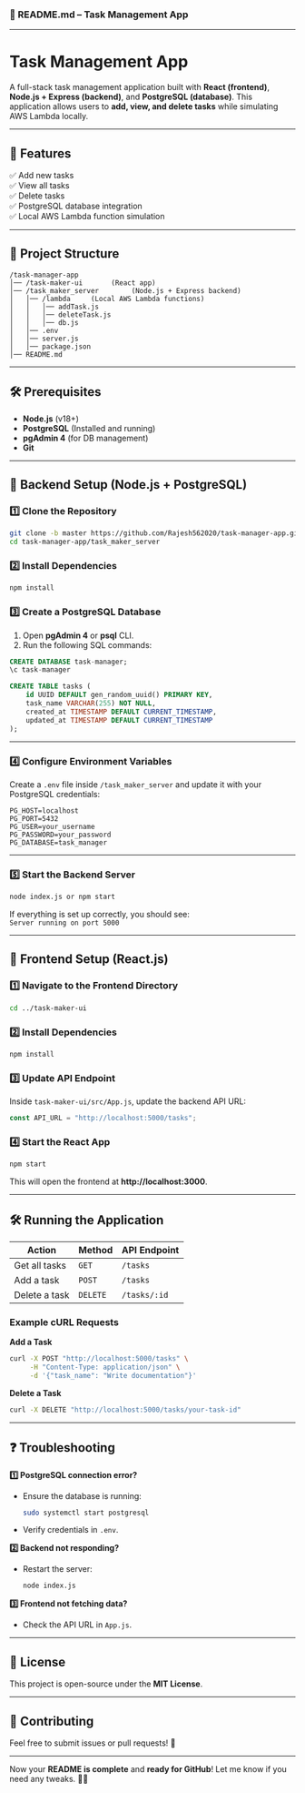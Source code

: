 ### **📌 README.md – Task Management App**  

---

# **Task Management App**  
A full-stack task management application built with **React (frontend)**, **Node.js + Express (backend)**, and **PostgreSQL (database)**. This application allows users to **add, view, and delete tasks** while simulating AWS Lambda locally.  

---

## **🚀 Features**  
✅ Add new tasks  
✅ View all tasks  
✅ Delete tasks  
✅ PostgreSQL database integration  
✅ Local AWS Lambda function simulation  

---

## **📂 Project Structure**  
```
/task-manager-app
│── /task-maker-ui       (React app)
│── /task_maker_server        (Node.js + Express backend)
│   │── /lambda     (Local AWS Lambda functions)
│   │   │── addTask.js
│   │   │── deleteTask.js
│   │   │── db.js
│   │── .env
│   │── server.js
│   │── package.json
│── README.md
```

---

## **🛠️ Prerequisites**  
- **Node.js** (v18+)  
- **PostgreSQL** (Installed and running)  
- **pgAdmin 4** (for DB management)  
- **Git**  

---

## **🔹 Backend Setup (Node.js + PostgreSQL)**  
### **1️⃣ Clone the Repository**
```sh
git clone -b master https://github.com/Rajesh562020/task-manager-app.git
cd task-manager-app/task_maker_server
```

### **2️⃣ Install Dependencies**
```sh
npm install
```

### **3️⃣ Create a PostgreSQL Database**  
1. Open **pgAdmin 4** or **psql** CLI.  
2. Run the following SQL commands:  

```sql
CREATE DATABASE task-manager;
\c task-manager

CREATE TABLE tasks (
    id UUID DEFAULT gen_random_uuid() PRIMARY KEY,
    task_name VARCHAR(255) NOT NULL,
    created_at TIMESTAMP DEFAULT CURRENT_TIMESTAMP,
    updated_at TIMESTAMP DEFAULT CURRENT_TIMESTAMP
);
```

---

### **4️⃣ Configure Environment Variables**  
Create a `.env` file inside `/task_maker_server` and update it with your PostgreSQL credentials:

```
PG_HOST=localhost
PG_PORT=5432
PG_USER=your_username
PG_PASSWORD=your_password
PG_DATABASE=task_manager
```

---

### **5️⃣ Start the Backend Server**
```sh
node index.js or npm start
```
If everything is set up correctly, you should see:  
`Server running on port 5000`

---

## **🔹 Frontend Setup (React.js)**  
### **1️⃣ Navigate to the Frontend Directory**
```sh
cd ../task-maker-ui
```

### **2️⃣ Install Dependencies**
```sh
npm install
```

### **3️⃣ Update API Endpoint**  
Inside `task-maker-ui/src/App.js`, update the backend API URL:
```javascript
const API_URL = "http://localhost:5000/tasks";
```

### **4️⃣ Start the React App**
```sh
npm start
```
This will open the frontend at **http://localhost:3000**.

---

## **🛠️ Running the Application**
| Action        | Method | API Endpoint |
|--------------|--------|--------------|
| Get all tasks | `GET`  | `/tasks`      |
| Add a task   | `POST` | `/tasks`      |
| Delete a task | `DELETE` | `/tasks/:id`  |

### **Example cURL Requests**
**Add a Task**
```sh
curl -X POST "http://localhost:5000/tasks" \
     -H "Content-Type: application/json" \
     -d '{"task_name": "Write documentation"}'
```

**Delete a Task**
```sh
curl -X DELETE "http://localhost:5000/tasks/your-task-id"
```

---

## **❓ Troubleshooting**
**1️⃣ PostgreSQL connection error?**  
- Ensure the database is running:  
  ```sh
  sudo systemctl start postgresql
  ```
- Verify credentials in `.env`.  

**2️⃣ Backend not responding?**  
- Restart the server:  
  ```sh
  node index.js
  ```

**3️⃣ Frontend not fetching data?**  
- Check the API URL in `App.js`.  

---

## **📜 License**
This project is open-source under the **MIT License**.  

---

## **🤝 Contributing**
Feel free to submit issues or pull requests! 🚀  

---

Now your **README is complete** and **ready for GitHub**! Let me know if you need any tweaks. 🚀🔥
